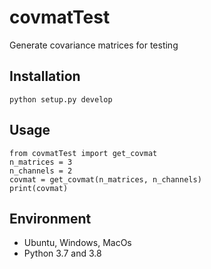 # covmatTest

Generate covariance matrices for testing

## Installation

```
python setup.py develop
```

## Usage

```
from covmatTest import get_covmat
n_matrices = 3
n_channels = 2
covmat = get_covmat(n_matrices, n_channels)
print(covmat)
```

## Environment

- Ubuntu, Windows, MacOs
- Python 3.7 and 3.8